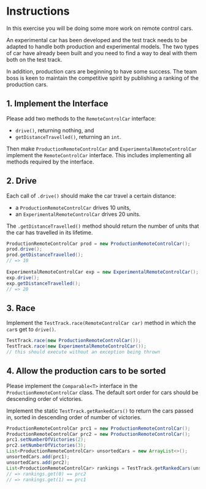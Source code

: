 # Instructions

In this exercise you will be doing some more work on remote control cars.

An experimental car has been developed and the test track needs to be adapted to handle both production and experimental models.
The two types of car have already been built and you need to find a way to deal with them both on the test track.

In addition, production cars are beginning to have some success.
The team boss is keen to maintain the competitive spirit by publishing a ranking of the production cars.

## 1. Implement the Interface

Please add two methods to the `RemoteControlCar` interface:

- `drive()`, returning nothing, and
- `getDistanceTravelled()`, returning an `int`.

Then make `ProductionRemoteControlCar` and `ExperimentalRemoteControlCar` implement the `RemoteControlCar` interface.
This includes implementing all methods required by the interface.

## 2. Drive

Each call of `.drive()` should make the car travel a certain distance:

- a `ProductionRemoteControlCar` drives 10 units,
- an `ExperimentalRemoteControlCar` drives 20 units.

The `.getDistanceTravelled()` method should return the number of units that the car has travelled in its lifetime.

```java
ProductionRemoteControlCar prod = new ProductionRemoteControlCar();
prod.drive();
prod.getDistanceTravelled();
// => 10
        
ExperimentalRemoteControlCar exp = new ExperimentalRemoteControlCar();
exp.drive();
exp.getDistanceTravelled();
// => 20
```

## 3. Race

Implement the `TestTrack.race(RemoteControlCar car)` method in which the `car`s get to `drive()`.

```java
TestTrack.race(new ProductionRemoteControlCar());
TestTrack.race(new ExperimentalRemoteControlCar());
// this should execute without an exception being thrown
```

## 4. Allow the production cars to be sorted

Please implement the `Comparable<T>` interface in the `ProductionRemoteControlCar` class.
The default sort order for cars should be descending order of victories.

Implement the static `TestTrack.getRankedCars()` to return the cars passed in, sorted in descending order of number of victories.

```java
ProductionRemoteControlCar prc1 = new ProductionRemoteControlCar();
ProductionRemoteControlCar prc2 = new ProductionRemoteControlCar();
prc1.setNumberOfVictories(2);
prc2.setNumberOfVictories(3);
List<ProductionRemoteControlCar> unsortedCars = new ArrayList<>();
unsortedCars.add(prc1);
unsortedCars.add(prc2);
List<ProductionRemoteControlCar> rankings = TestTrack.getRankedCars(unsortedCars);
// => rankings.get(0) == prc2
// => rankings.get(1) == prc1
```

